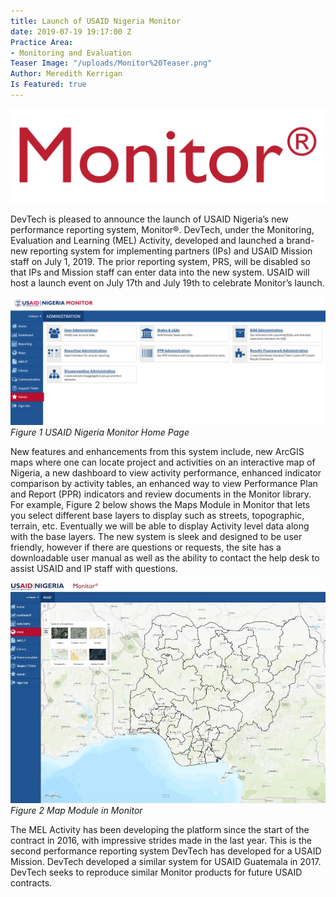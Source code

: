 ```yaml
---
title: Launch of USAID Nigeria Monitor
date: 2019-07-19 19:17:00 Z
Practice Area:
- Monitoring and Evaluation
Teaser Image: "/uploads/Monitor%20Teaser.png"
Author: Meredith Kerrigan
Is Featured: true
---
```


![Monitor 3.png](/uploads/Monitor%203.png)

DevTech is pleased to announce the launch of USAID Nigeria’s new performance reporting system, Monitor®. DevTech, under the Monitoring, Evaluation and Learning (MEL) Activity, developed and launched a brand-new reporting system for implementing partners (IPs) and USAID Mission staff on July 1, 2019. The prior reporting system, PRS, will be disabled so that IPs and Mission staff can enter data into the new system. USAID will host a launch event on July 17th and July 19th to celebrate Monitor’s launch.

![Monitor 1.png](/uploads/Monitor%201.png)
*Figure 1 USAID Nigeria Monitor Home Page*

New features and enhancements from this system include, new ArcGIS maps where one can locate project and activities on an interactive map of Nigeria, a new dashboard to view activity performance, enhanced indicator comparison by activity tables, an enhanced way to view Performance Plan and Report (PPR) indicators and review documents in the Monitor library. For example, Figure 2 below shows the Maps Module in Monitor that lets you select different base layers to display such as streets, topographic, terrain, etc. Eventually we will be able to display Activity level data along with the base layers. The new system is sleek and designed to be user friendly, however if there are questions or requests, the site has a downloadable user manual as well as the ability to contact the help desk to assist USAID and IP staff with questions. 

![Monitor 2.jpg](/uploads/Monitor%202.jpg)
*Figure 2 Map Module in Monitor*

The MEL Activity has been developing the platform since the start of the contract in 2016, with impressive strides made in the last year. This is the second performance reporting system DevTech has developed for a USAID Mission. DevTech developed a similar system for USAID Guatemala in 2017. DevTech seeks to reproduce similar Monitor products for future USAID contracts. 


